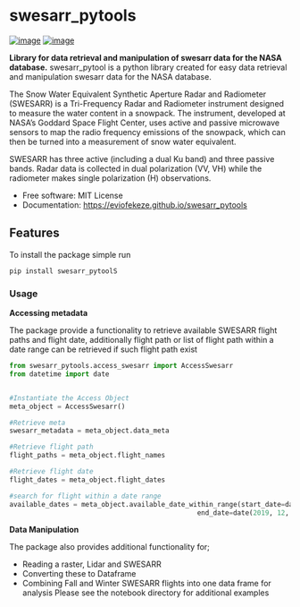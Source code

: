# swesarr_pytools


[![image](https://img.shields.io/pypi/v/swesarr_pytools.svg)](https://pypi.python.org/pypi/swesarr_pytools)
[![image](https://img.shields.io/conda/vn/conda-forge/swesarr_pytools.svg)](https://anaconda.org/conda-forge/swesarr_pytools)


**Library for  data retrieval and manipulation of swesarr data for the NASA database.**
swesarr_pytool is a python library created for easy data retrieval and manipulation swesarr data for the NASA database.

The Snow Water Equivalent Synthetic Aperture Radar and Radiometer (SWESARR) is a Tri-Frequency Radar and Radiometer
instrument designed to measure the water content in a snowpack. The instrument, developed at NASA’s Goddard Space Flight
Center, uses active and passive microwave sensors to map the radio frequency emissions of the snowpack, which can then be turned into a measurement of
snow water equivalent.

SWESARR has three active (including a dual Ku band) and three passive bands. Radar data is collected in dual polarization
(VV, VH) while the radiometer makes single polarization (H) observations.



-   Free software: MIT License
-   Documentation: https://eviofekeze.github.io/swesarr_pytools


## Features

To install the package simple run

```commandline
pip install swesarr_pytoolS
```

### **Usage**
**Accessing metadata**

The package provide a functionality to retrieve available SWESARR flight paths and flight date, additionally
flight path or list of flight path within a date range can be retrieved if such flight path exist

```python
from swesarr_pytools.access_swesarr import AccessSwesarr
from datetime import date


#Instantiate the Access Object
meta_object = AccessSwesarr()

#Retrieve meta
swesarr_metadata = meta_object.data_meta

#Retrieve flight path
flight_paths = meta_object.flight_names

#Retrieve flight date
flight_dates = meta_object.flight_dates

#search for flight within a date range
available_dates = meta_object.available_date_within_range(start_date=date(2019, 1, 1),
                                               end_date=date(2019, 12, 31))

```
**Data Manipulation**

The package also provides additional functionality for;
- Reading a raster, Lidar and SWESARR
- Converting these to Dataframe
- Combining Fall and Winter SWESARR flights into one data frame for analysis
Please see the  notebook directory for additional examples
